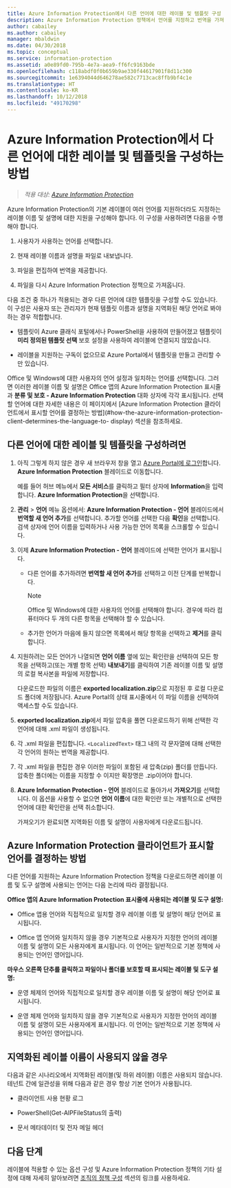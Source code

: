 ```yaml
---
title: Azure Information Protection에서 다른 언어에 대한 레이블 및 템플릿 구성
description: Azure Information Protection 정책에서 언어를 지정하고 번역을 가져오는 방식으로 Information Protection 표시줄에 표시되는 레이블과 표시되는 템플릿에 대한 다른 언어 지원을 추가할 수 있습니다.
author: cabailey
ms.author: cabailey
manager: mbaldwin
ms.date: 04/30/2018
ms.topic: conceptual
ms.service: information-protection
ms.assetid: a0e89fd0-795b-4e7a-aea9-ff6fc9163bde
ms.openlocfilehash: c118abdf0f0b659b9ae330f44617901f8d11c300
ms.sourcegitcommit: 1e6394044d646278ae582c7713cac8ffb9bf4c1e
ms.translationtype: HT
ms.contentlocale: ko-KR
ms.lasthandoff: 10/12/2018
ms.locfileid: "49170298"
---
```

# <a name="how-to-configure-labels-and-templates-for-different-languages-in-azure-information-protection"></a>Azure Information Protection에서 다른 언어에 대한 레이블 및 템플릿을 구성하는 방법

>*적용 대상: [Azure Information Protection](https://azure.microsoft.com/pricing/details/information-protection)*

Azure Information Protection의 기본 레이블이 여러 언어를 지원하더라도 지정하는 레이블 이름 및 설명에 대한 지원을 구성해야 합니다. 이 구성을 사용하려면 다음을 수행해야 합니다.

1. 사용자가 사용하는 언어를 선택합니다. 

2. 현재 레이블 이름과 설명을 파일로 내보냅니다.

3. 파일을 편집하여 번역을 제공합니다.

4. 파일을 다시 Azure Information Protection 정책으로 가져옵니다.

다음 조건 중 하나가 적용되는 경우 다른 언어에 대한 템플릿을 구성할 수도 있습니다. 이 구성은 사용자 또는 관리자가 현재 템플릿 이름과 설명을 지역화된 해당 언어로 봐야 하는 경우 적합합니다.

- 템플릿이 Azure 클래식 포털에서나 PowerShell을 사용하여 만들어졌고 템플릿이 **미리 정의된 템플릿 선택** 보호 설정을 사용하여 레이블에 연결되지 않았습니다.

- 레이블을 지원하는 구독이 없으므로 Azure Portal에서 템플릿을 만들고 관리할 수만 있습니다.

Office 및 Windows에 대한 사용자의 언어 설정과 일치하는 언어를 선택합니다. 그러면 이러한 레이블 이름 및 설명은 Office 앱의 Azure Information Protection 표시줄과 **분류 및 보호 - Azure Information Protection** 대화 상자에 각각 표시됩니다. 선택할 언어에 대한 자세한 내용은 이 페이지에서 [Azure Information Protection 클라이언트에서 표시할 언어를 결정하는 방법](#how-the-azure-information-protection-client-determines-the-language-to- display) 섹션을 참조하세요. 

## <a name="to-configure-labels-and-templates-for-different-languages"></a>다른 언어에 대한 레이블 및 템플릿을 구성하려면

1. 아직 그렇게 하지 않은 경우 새 브라우저 창을 열고 [Azure Portal에 로그인](configure-policy.md#signing-in-to-the-azure-portal)합니다. **Azure Information Protection** 블레이드로 이동합니다.
    
    예를 들어 허브 메뉴에서 **모든 서비스**를 클릭하고 필터 상자에 **Information**을 입력합니다. **Azure Information Protection**을 선택합니다.

2. **관리** > **언어** 메뉴 옵션에서: **Azure Information Protection - 언어** 블레이드에서 **번역할 새 언어 추가**를 선택합니다. 추가할 언어를 선택한 다음 **확인**을 선택합니다. 검색 상자에 언어 이름을 입력하거나 사용 가능한 언어 목록을 스크롤할 수 있습니다.

3. 이제 **Azure Information Protection - 언어** 블레이드에 선택한 언어가 표시됩니다.
    
    - 다른 언어를 추가하려면 **번역할 새 언어 추가**를 선택하고 이전 단계를 반복합니다. 
        
        > [!NOTE]
        > Office 및 Windows에 대한 사용자의 언어를 선택해야 합니다. 경우에 따라 컴퓨터마다 두 개의 다른 항목을 선택해야 할 수 있습니다.
        
    - 추가한 언어가 마음에 들지 않으면 목록에서 해당 항목을 선택하고 **제거**를 클릭합니다.

4. 지원하려는 모든 언어가 나열되면 **언어 이름** 옆에 있는 확인란을 선택하여 모든 항목을 선택하고(또는 개별 항목 선택) **내보내기**를 클릭하여 기존 레이블 이름 및 설명의 로컬 복사본을 파일에 저장합니다. 
    
    다운로드한 파일의 이름은 **exported localization.zip**으로 지정된 후 로컬 다운로드 폴더에 저장됩니다. Azure Portal의 상태 표시줄에서 이 파일 이름을 선택하여 액세스할 수도 있습니다.

5. **exported localization.zip**에서 파일 압축을 풀면 다운로드하기 위해 선택한 각 언어에 대해 .xml 파일이 생성됩니다. 

6. 각 .xml 파일을 편집합니다. `<LocalizedText>` 태그 내의 각 문자열에 대해 선택한 각 언어의 원하는 번역을 제공합니다. 

7. 각 .xml 파일을 편집한 경우 이러한 파일이 포함된 새 압축(zip) 폴더를 만듭니다. 압축한 폴더에는 이름을 지정할 수 이지만 확장명은 .zip이어야 합니다.

8. **Azure Information Protection - 언어** 블레이드로 돌아가서 **가져오기**를 선택합니다. 이 옵션을 사용할 수 없으면 **언어 이름**에 대한 확인란 또는 개별적으로 선택한 언어에 대한 확인란을 선택 취소합니다.
    
    가져오기가 완료되면 지역화된 이름 및 설명이 사용자에게 다운로드됩니다.

## <a name="how-the-azure-information-protection-client-determines-the-language-to-display"></a>Azure Information Protection 클라이언트가 표시할 언어를 결정하는 방법

다른 언어를 지원하는 Azure Information Protection 정책을 다운로드하면 레이블 이름 및 도구 설명에 사용되는 언어는 다음 논리에 따라 결정됩니다.

**Office 앱의 Azure Information Protection 표시줄에 사용되는 레이블 및 도구 설명:**

- Office 앱용 언어와 직접적으로 일치할 경우 레이블 이름 및 설명이 해당 언어로 표시됩니다.

- Office 앱 언어와 일치하지 않을 경우 기본적으로 사용자가 지정한 언어의 레이블 이름 및 설명이 모든 사용자에게 표시됩니다. 이 언어는 일반적으로 기본 정책에 사용되는 언어인 영어입니다.

**마우스 오른쪽 단추를 클릭하고 파일이나 폴더를 보호할 때 표시되는 레이블 및 도구 설명:**

- 운영 체제의 언어와 직접적으로 일치할 경우 레이블 이름 및 설명이 해당 언어로 표시됩니다.

- 운영 체제 언어와 일치하지 않을 경우 기본적으로 사용자가 지정한 언어의 레이블 이름 및 설명이 모든 사용자에게 표시됩니다. 이 언어는 일반적으로 기본 정책에 사용되는 언어인 영어입니다.

## <a name="when-localized-label-names-are-not-used"></a>지역화된 레이블 이름이 사용되지 않을 경우

다음과 같은 시나리오에서 지역화된 레이블(및 하위 레이블) 이름은 사용되지 않습니다. 테넌트 간에 일관성을 위해 다음과 같은 경우 항상 기본 언어가 사용됩니다.

- 클라이언트 사용 현황 로그

- PowerShell(Get-AIPFileStatus의 출력)

- 문서 메타데이터 및 전자 메일 헤더


## <a name="next-steps"></a>다음 단계

레이블에 적용할 수 있는 옵션 구성 및 Azure Information Protection 정책의 기타 설정에 대해 자세히 알아보려면 [조직의 정책 구성](configure-policy.md#configuring-your-organizations-policy) 섹션의 링크를 사용하세요.



